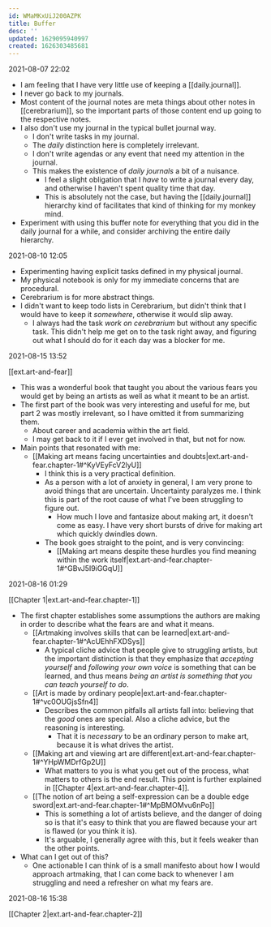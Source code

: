 ```yaml
---
id: WMaMKxUiJ200AZPK
title: Buffer
desc: ''
updated: 1629095940997
created: 1626303485681
---
```


2021-08-07 22:02
- I am feeling that I have very little use of keeping a [[daily.journal]].
- I never go back to my journals.
- Most content of the journal notes are meta things about other notes in [[cerebrarium]], so the important parts of those content end up going to the respective notes.
- I also don't use my journal in the typical bullet journal way. 
  - I don't write tasks in my journal.
  - The _daily_ distinction here is completely irrelevant.
  - I don't write agendas or any event that need my attention in the journal.
  - This makes the existence of _daily journals_ a bit of a nuisance.
    - I feel a slight obligation that I _have_ to write a journal every day, and otherwise I haven't spent quality time that day.
    - This is absolutely not the case, but having the [[daily.journal]] hierarchy kind of facilitates that kind of thinking for my monkey mind.
- Experiment with using this buffer note for everything that you did in the daily journal for a while, and consider archiving the entire daily hierarchy.

2021-08-10 12:05
- Experimenting having explicit tasks defined in my physical journal.
- My physical notebook is only for my immediate concerns that are procedural.
- Cerebrarium is for more abstract things.
- I didn't want to keep todo lists in Cerebrarium, but didn't think that I would have to keep it _somewhere_, otherwise it would slip away.
  - I always had the task _work on cerebrarium_ but without any specific task. This didn't help me get on to the task right away, and figuring out what I should do for it each day was a blocker for me.

2021-08-15 13:52

[[ext.art-and-fear]]
- This was a wonderful book that taught you about the various fears you would get by being an artists as well as what it meant to be an artist.
- The first part of the book was very interesting and useful for me, but part 2 was mostly irrelevant, so I have omitted it from summarizing them.
  - About career and academia within the art field.
  - I may get back to it if I ever get involved in that, but not for now.
- Main points that resonated with me:
  - [[Making art means facing uncertainties and doubts|ext.art-and-fear.chapter-1#^KyVEyFcV2lyU]]
    - I think this is a very practical definition.
    - As a person with a lot of anxiety in general, I am very prone to avoid things that are uncertain. Uncertainty paralyzes me. I think this is part of the root cause of what I've been struggling to figure out.
      - How much I love and fantasize about making art, it doesn't come as easy. I have very short bursts of drive for making art which quickly dwindles down.
    - The book goes straight to the point, and is very convincing:
      - [[Making art means despite these hurdles you find meaning within the work itself|ext.art-and-fear.chapter-1#^GBvJ5I9iGGqU]]

2021-08-16 01:29

[[Chapter 1|ext.art-and-fear.chapter-1]]
- The first chapter establishes some assumptions the authors are making in order to describe what the fears are and what it means.
  - [[Artmaking involves skills that can be learned|ext.art-and-fear.chapter-1#^AcUEhhFXDSys]]
    - A typical cliche advice that people give to struggling artists, but the important distinction is that they emphasize that _accepting yourself_ and _following your own voice_ is something that can be learned, and thus means _being an artist is something that you can teach yourself to do_.
  - [[Art is made by ordinary people|ext.art-and-fear.chapter-1#^vc0OUGjsSfn4]]
    - Describes the common pitfalls all artists fall into: believing that the _good_ ones are special. Also a cliche advice, but the reasoning is interesting.
      - That it is _necessary_ to be an ordinary person to make art, because it is what drives the artist.
  - [[Making art and viewing art are different|ext.art-and-fear.chapter-1#^YHpWMDrfGp2U]]
    - What matters to you is what you get out of the process, what matters to others is the end result. This point is further explained in [[Chapter 4|ext.art-and-fear.chapter-4]].
  - [[The notion of art being a self-expression can be a double edge sword|ext.art-and-fear.chapter-1#^MpBMOMvu6nPo]]
    - This is something a lot of artists believe, and the danger of doing so is that it's easy to think that you are flawed because your art is flawed (or you think it is).
    - It's arguable, I generally agree with this, but it feels weaker than the other points.
- What can I get out of this?
  - One actionable I can think of is a small manifesto about how I would approach artmaking, that I can come back to whenever I am struggling and need a refresher on what my fears are.

2021-08-16 15:38

[[Chapter 2|ext.art-and-fear.chapter-2]]
